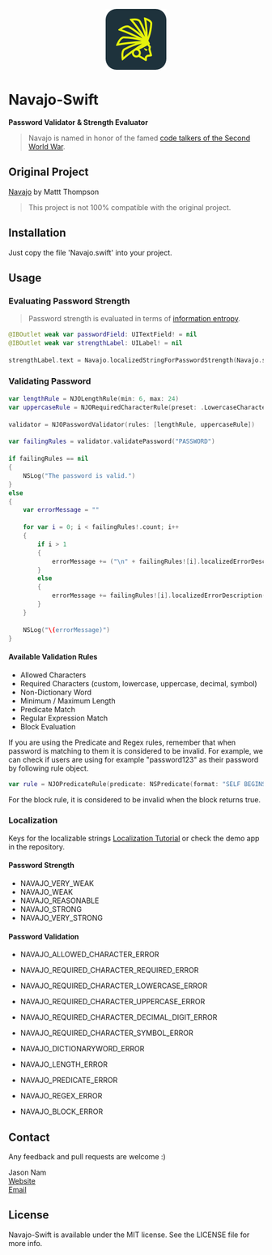 <p align="center" >
  <img src="LOGO.png" title="Navajo logo" float=left height="120px" width="120px">
</p>

# Navajo-Swift

**Password Validator & Strength Evaluator**

> Navajo is named in honor of the famed [code talkers of the Second World War](http://en.wikipedia.org/wiki/Code_talker#Navajo_code_talkers).

## Original Project

[Navajo](https://github.com/mattt/Navajo) by Mattt Thompson

> This project is not 100% compatible with the original project.

## Installation

Just copy the file 'Navajo.swift' into your project.

## Usage

### Evaluating Password Strength

> Password strength is evaluated in terms of [information entropy](http://en.wikipedia.org/wiki/Entropy_%28information_theory%29).

```swift
@IBOutlet weak var passwordField: UITextField! = nil
@IBOutlet weak var strengthLabel: UILabel! = nil

strengthLabel.text = Navajo.localizedStringForPasswordStrength(Navajo.strengthOfPassword(passwordField.text))
```

### Validating Password

```swift
var lengthRule = NJOLengthRule(min: 6, max: 24)
var uppercaseRule = NJORequiredCharacterRule(preset: .LowercaseCharacter)

validator = NJOPasswordValidator(rules: [lengthRule, uppercaseRule])

var failingRules = validator.validatePassword("PASSWORD")

if failingRules == nil
{
    NSLog("The password is valid.")
}
else
{
    var errorMessage = ""

    for var i = 0; i < failingRules!.count; i++
    {
        if i > 1
        {
            errorMessage += ("\n" + failingRules![i].localizedErrorDescription())
        }
        else
        {
            errorMessage += failingRules![i].localizedErrorDescription()
        }
    }

    NSLog("\(errorMessage)")
}
```

#### Available Validation Rules

- Allowed Characters
- Required Characters (custom, lowercase, uppercase, decimal, symbol)
- Non-Dictionary Word
- Minimum / Maximum Length
- Predicate Match
- Regular Expression Match
- Block Evaluation

If you are using the Predicate and Regex rules, remember that when password is matching to them it is considered to be invalid. For example, we can check if users are using for example "password123" as their password by following rule object.

```swift
var rule = NJOPredicateRule(predicate: NSPredicate(format: "SELF BEGINSWITH %@", "PASSWORD"))
```

For the block rule, it is considered to be invalid when the block returns true.

### Localization

Keys for the localizable strings
[Localization Tutorial](http://rshankar.com/internationalization-and-localization-of-apps-in-xcode-6-and-swift/) or check the demo app in the repository.

#### Password Strength

- NAVAJO_VERY_WEAK
- NAVAJO_WEAK
- NAVAJO_REASONABLE
- NAVAJO_STRONG
- NAVAJO_VERY_STRONG

#### Password Validation

- NAVAJO_ALLOWED_CHARACTER_ERROR

- NAVAJO_REQUIRED_CHARACTER_REQUIRED_ERROR
- NAVAJO_REQUIRED_CHARACTER_LOWERCASE_ERROR
- NAVAJO_REQUIRED_CHARACTER_UPPERCASE_ERROR
- NAVAJO_REQUIRED_CHARACTER_DECIMAL_DIGIT_ERROR
- NAVAJO_REQUIRED_CHARACTER_SYMBOL_ERROR

- NAVAJO_DICTIONARYWORD_ERROR
- NAVAJO_LENGTH_ERROR
- NAVAJO_PREDICATE_ERROR
- NAVAJO_REGEX_ERROR
- NAVAJO_BLOCK_ERROR

## Contact

Any feedback and pull requests are welcome :)

Jason Nam<br>[Website](http://www.jasonnam.com)<br>[Email](mailto:contact@jasonnam.com)

## License

Navajo-Swift is available under the MIT license. See the LICENSE file for more info.
